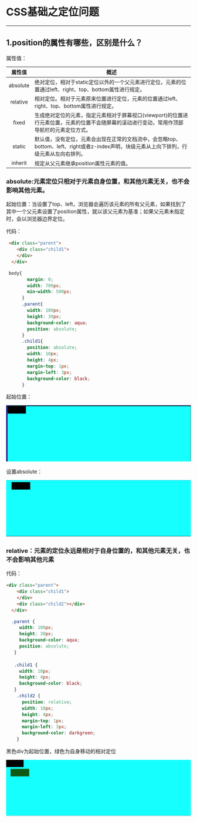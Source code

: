 # CSS基础之定位问题

------

## 1.position的属性有哪些，区别是什么？

属性值：

|  属性值  | 概述                                                         |
| :------: | ------------------------------------------------------------ |
| absolute | 绝对定位，相对于static定位以外的一个父元素进行定位，元素的位置通过left、right、top、bottom属性进行规定。 |
| relative | 相对定位。相对于元素原来位置进行定位，元素的位置通过left、right、top、bottom属性进行规定。 |
|  fixed   | 生成绝对定位的元素，指定元素相对于屏幕视口(viewport)的位置进行元素位置，元素的位置不会随屏幕的滚动进行变动，常用作顶部导航栏的元素定位方式。 |
|  static  | 默认值，没有定位，元素会出现在正常的文档流中，会忽略top、bottom、left、right或者z-index声明，块级元素从上向下排列，行级元素从左向右排列。 |
| inherit  | 规定从父元素继承position属性元素的值。                       |

### absolute:元素定位只相对于元素自身位置，和其他元素无关，也不会影响其他元素。

起始位置：当设置了top、left，浏览器会遍历该元素的所有父元素，如果找到了其中一个父元素设置了position属性，就以该父元素为基准；如果父元素未指定时，会以浏览器边界定位。

代码：

```html
 <div class="parent">
    <div class="child1">
    </div>
  </div>
```

```css
 body{
        margin: 0;
        width: 700px;
        min-width: 500px;
      }
      .parent{
        width: 100px;
        height: 30px;
        background-color: aqua;
        position: absolute;
      }
      .child1{
        position: absolute;
        width: 10px;
        height: 4px;
        margin-top: 1px;
        margin-left: 3px;
        background-color: black;
      }
```

起始位置：

![](https://raw.githubusercontent.com/RQYned/blogImages/master/img/20210810204235.png)

设置absolute：

![image-20210810204338927](https://raw.githubusercontent.com/RQYned/blogImages/master/img/20210810204338.png)

### relative：元素的定位永远是相对于自身位置的，和其他元素无关，也不会影响其他元素

代码：

```html
<div class="parent">
    <div class="child1">
    </div>
    <div class="child2"></div>
  </div>
```



```css
  .parent {
     width: 100px;
     height: 30px;
     background-color: aqua;
     position: absolute;
   }

   .child1 {
     width: 10px;
     height: 4px;
     background-color: black;
   }
    .child2 {
      position: relative;
      width: 10px;
      height: 4px;
      margin-top: 1px;
      margin-left: 3px;
      background-color: darkgreen;
    }
```

黑色div为起始位置，绿色为自身移动的相对定位

![image-20210810204719806](https://raw.githubusercontent.com/RQYned/blogImages/master/img/20210810204719.png)

